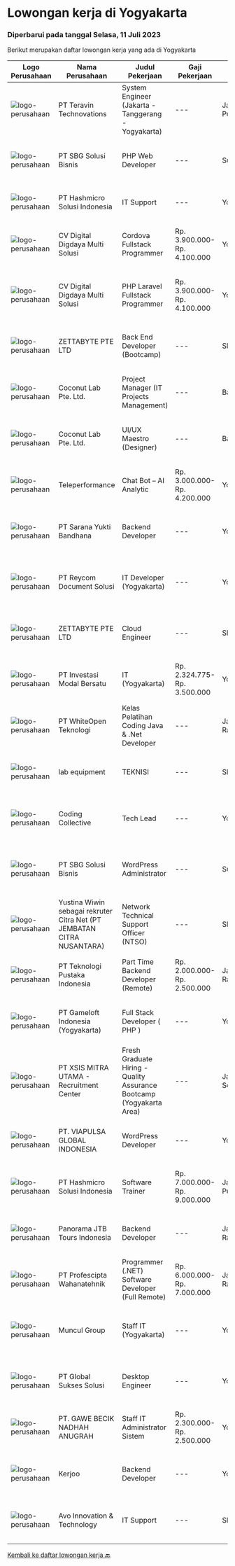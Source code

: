 
  # Lowongan kerja di Yogyakarta

  ### Diperbarui pada tanggal Selasa, 11 Juli 2023

  Berikut merupakan daftar lowongan kerja yang ada di Yogyakarta

  |Logo Perusahaan | Nama Perusahaan | Judul Pekerjaan | Gaji Pekerjaan | Lokasi | Deskripsi | Tanggal diunggah | Pranala |
  | -------------- | --------------- | --------------- | --------- | --------- | -------------- | ------- | ----------- |
  |![logo-perusahaan](https://image-service-cdn.seek.com.au/7f5c1a5170737cbfb72ba21f6ae2e7b8eb200d86/ee4dce1061f3f616224767ad58cb2fc751b8d2dc)|PT Teravin Technovations|System Engineer (Jakarta - Tanggerang - Yogyakarta)|---|Jakarta Pusat|We are looking for a System Engineer for working closely with internal team to deploy IT projects and working side by side with technical leads to...|Selasa, 11 Juli 2023|https://www.jobstreet.co.id/id/job/system-engineer-jakarta-tanggerang-yogyakarta-4399796?token=0~9282a5c0-3bc7-4c22-8f36-0a614664d829&sectionRank=1&jobId=jobstreet-id-job-4399796|
|![logo-perusahaan](https://image-service-cdn.seek.com.au/18831b11280873f99b46a30b3c5f76b87c1feed3/ee4dce1061f3f616224767ad58cb2fc751b8d2dc)|PT SBG Solusi Bisnis|PHP Web Developer|---|Surabaya|Responsibilities: Work in English speaking environment Produce fully functional mobile applications and writing clean code. Write unit and UI tests to...|Kamis, 06 Juli 2023|https://www.jobstreet.co.id/id/job/php-web-developer-4396001?token=0~9282a5c0-3bc7-4c22-8f36-0a614664d829&sectionRank=2&jobId=jobstreet-id-job-4396001|
|![logo-perusahaan](https://image-service-cdn.seek.com.au/f6d60ad46f70dbd67cd5ea70ad66341689963cbd/ee4dce1061f3f616224767ad58cb2fc751b8d2dc)|PT Hashmicro Solusi Indonesia|IT Support|---|Yogyakarta|Responsibilities: Assist customers in troubleshooting problems, diagnose issues with software installation and application, identify sources of the...|Jumat, 07 Juli 2023|https://www.jobstreet.co.id/id/job/it-support-4397105?token=0~9282a5c0-3bc7-4c22-8f36-0a614664d829&sectionRank=3&jobId=jobstreet-id-job-4397105|
|![logo-perusahaan](https://image-service-cdn.seek.com.au/753468adf13b25f9fe1b3b78cbbce2ee6cee7806/ee4dce1061f3f616224767ad58cb2fc751b8d2dc)|CV Digital Digdaya Multi Solusi|Cordova Fullstack Programmer|Rp. 3.900.000-Rp. 4.100.000|Yogyakarta|Kami di Yogyakarta sedang membutuhkan fulltimer full-stack programmer Cordova untuk dikontrak selama pelaksanaan suatu project.Pekerjaan bersifat work...|Senin, 10 Juli 2023|https://www.jobstreet.co.id/id/job/cordova-fullstack-programmer-4399606?token=0~9282a5c0-3bc7-4c22-8f36-0a614664d829&sectionRank=4&jobId=jobstreet-id-job-4399606|
|![logo-perusahaan](https://image-service-cdn.seek.com.au/d414b127491f25f04c17e91e9657cb0bfda6d934/ee4dce1061f3f616224767ad58cb2fc751b8d2dc)|CV Digital Digdaya Multi Solusi|PHP Laravel Fullstack Programmer|Rp. 3.900.000-Rp. 4.100.000|Yogyakarta|Kami di Yogyakarta sedang membutuhkan fulltimer full-stack programmer PHP Laravel untuk dikontrak selama pelaksanaan suatu project.Pekerjaan bersifat...|Minggu, 09 Juli 2023|https://www.jobstreet.co.id/id/job/php-laravel-fullstack-programmer-4397887?token=0~9282a5c0-3bc7-4c22-8f36-0a614664d829&sectionRank=5&jobId=jobstreet-id-job-4397887|
|![logo-perusahaan](https://image-service-cdn.seek.com.au/d6f07ae1ef1c30933944876d0a20460f9f186c19/ee4dce1061f3f616224767ad58cb2fc751b8d2dc)|ZETTABYTE PTE LTD|Back End Developer (Bootcamp)|---|Sleman|Qualifications: Domicile in Yogyakarta or Bali Open for fresh graduate/final year students Love logic in general Willing to learn and can work with a...|Sabtu, 08 Juli 2023|https://www.jobstreet.co.id/id/job/back-end-developer-bootcamp-4397848?token=0~9282a5c0-3bc7-4c22-8f36-0a614664d829&sectionRank=6&jobId=jobstreet-id-job-4397848|
|![logo-perusahaan](https://i.ibb.co/sqvTCh9/112815900-stock-vector-no-image-available-icon-flat-vector.webp)|Coconut Lab Pte. Ltd.|Project Manager (IT Projects Management)|---|Bali|Calling all champions of innovation and masterful organizers! Are you ready to embark on an exhilarating journey with Coconut Lab's dynamic and...|Kamis, 06 Juli 2023|https://www.jobstreet.co.id/id/job/project-manager-it-projects-management-10922295/origin/sg?token=0~9282a5c0-3bc7-4c22-8f36-0a614664d829&sectionRank=7&jobId=jobstreet-sg-job-10922295|
|![logo-perusahaan](https://i.ibb.co/sqvTCh9/112815900-stock-vector-no-image-available-icon-flat-vector.webp)|Coconut Lab Pte. Ltd.|UI/UX Maestro (Designer)|---|Bali|Are you a seasoned design maestro with a passion for leading and inspiring creative teams? Look no further! Coconut Lab, a dynamic and innovative...|Kamis, 06 Juli 2023|https://www.jobstreet.co.id/id/job/ui-ux-maestro-designer-10923068/origin/sg?token=0~9282a5c0-3bc7-4c22-8f36-0a614664d829&sectionRank=8&jobId=jobstreet-sg-job-10923068|
|![logo-perusahaan](https://image-service-cdn.seek.com.au/d99766a649e00531b08c4eb8bc4dc379f3e74942/ee4dce1061f3f616224767ad58cb2fc751b8d2dc)|Teleperformance|Chat Bot – AI Analytic|Rp. 3.000.000-Rp. 4.200.000|Yogyakarta|Description: Applying data analysis techniques to analyze logs and user feedback to improve the coverage, resolution rate and customer satisfaction of...|Jumat, 07 Juli 2023|https://www.jobstreet.co.id/id/job/chat-bot-ai-analytic-4397492?token=0~9282a5c0-3bc7-4c22-8f36-0a614664d829&sectionRank=9&jobId=jobstreet-id-job-4397492|
|![logo-perusahaan](https://image-service-cdn.seek.com.au/d532815e7d216534ef42926c57edf5adad2c549a/ee4dce1061f3f616224767ad58cb2fc751b8d2dc)|PT Sarana Yukti Bandhana|Backend Developer|---|Yogyakarta|Job Description : Participate in the entire application life cycle, focusing on coding Write clean and maintainable code based on given requirement...|Kamis, 06 Juli 2023|https://www.jobstreet.co.id/id/job/backend-developer-4395226?token=0~9282a5c0-3bc7-4c22-8f36-0a614664d829&sectionRank=10&jobId=jobstreet-id-job-4395226|
|![logo-perusahaan](https://image-service-cdn.seek.com.au/02dae94f6eb782fa938bf642ce7d40db12319b7c/ee4dce1061f3f616224767ad58cb2fc751b8d2dc)|PT Reycom Document Solusi|IT Developer (Yogyakarta)|---|Yogyakarta|Qualfication Candidate must possess at least Bachelor's Degree in Engineering (Computer/Telecommunication), Computer Science/Information Technology or...|Kamis, 06 Juli 2023|https://www.jobstreet.co.id/id/job/it-developer-yogyakarta-4395588?token=0~9282a5c0-3bc7-4c22-8f36-0a614664d829&sectionRank=11&jobId=jobstreet-id-job-4395588|
|![logo-perusahaan](https://image-service-cdn.seek.com.au/a9ad8fdd00d66418bb5e9ec41ddbc2318ccec822/ee4dce1061f3f616224767ad58cb2fc751b8d2dc)|ZETTABYTE PTE LTD|Cloud Engineer|---|Sleman|Qualification: Living in Yogyakarta or willing to relocate to Yogyakarta Graduated from IT related field Minimum 2 years of experience in related...|Jumat, 07 Juli 2023|https://www.jobstreet.co.id/id/job/cloud-engineer-4396943?token=0~9282a5c0-3bc7-4c22-8f36-0a614664d829&sectionRank=12&jobId=jobstreet-id-job-4396943|
|![logo-perusahaan](https://image-service-cdn.seek.com.au/056c856bcfe6df39cbdcdfde80bbbf9b8050a11d/ee4dce1061f3f616224767ad58cb2fc751b8d2dc)|PT Investasi Modal Bersatu|IT (Yogyakarta)|Rp. 2.324.775-Rp. 3.500.000|Yogyakarta|KUALIFIKASI : Maksimal 35 Tahun Kandidat harus memiliki setidaknya Diploma, Gelar Sarjana di Ilmu Komputer/ teknologi Informasi atau setara Setidaknya...|Selasa, 04 Juli 2023|https://www.jobstreet.co.id/id/job/it-yogyakarta-4392841?token=0~9282a5c0-3bc7-4c22-8f36-0a614664d829&sectionRank=13&jobId=jobstreet-id-job-4392841|
|![logo-perusahaan](https://image-service-cdn.seek.com.au/fb70d9f4f9f8d4dac602011d0ac0c4abe616d241/ee4dce1061f3f616224767ad58cb2fc751b8d2dc)|PT WhiteOpen Teknologi|Kelas Pelatihan Coding Java & .Net Developer|---|Jakarta Raya|Kelas Pelatihan Coding java dan .net, Merupakan bentuk pelatihan kelas pemrograman JAVA dan .NET,Dimana PT Whiteopen Teknologi memberikan kesempatan...|Jumat, 07 Juli 2023|https://www.jobstreet.co.id/id/job/kelas-pelatihan-coding-java-.net-developer-4397100?token=0~9282a5c0-3bc7-4c22-8f36-0a614664d829&sectionRank=14&jobId=jobstreet-id-job-4397100|
|![logo-perusahaan](https://image-service-cdn.seek.com.au/b3ab8c92aab802cfb3788757c875d51cacceff96/ee4dce1061f3f616224767ad58cb2fc751b8d2dc)|lab equipment|TEKNISI|---|Sleman|Kualifikasi Usia maksimal 30 tahun Pendidikan D3/S1 Elektro Medis, Elektro, Mekatronika, Instrumentasi. Fresh graduated welcome Mau belajar dan...|Senin, 10 Juli 2023|https://www.jobstreet.co.id/id/job/teknisi-4398725?token=0~9282a5c0-3bc7-4c22-8f36-0a614664d829&sectionRank=15&jobId=jobstreet-id-job-4398725|
|![logo-perusahaan](https://image-service-cdn.seek.com.au/4fddfd60b14a8dda81ad69840105bea3030f5eb5/ee4dce1061f3f616224767ad58cb2fc751b8d2dc)|Coding Collective|Tech Lead|---|Yogyakarta|We are seeking a talented and experienced Tech Lead to join our team. The ideal candidate should have a minimum of 3 years of relevant experience in...|Kamis, 06 Juli 2023|https://www.jobstreet.co.id/id/job/tech-lead-4395012?token=0~9282a5c0-3bc7-4c22-8f36-0a614664d829&sectionRank=16&jobId=jobstreet-id-job-4395012|
|![logo-perusahaan](https://image-service-cdn.seek.com.au/f820d36a8e416d7a4c2783ec051002404d9ab8a9/ee4dce1061f3f616224767ad58cb2fc751b8d2dc)|PT SBG Solusi Bisnis|WordPress Administrator|---|Surabaya|Job Highlights:• Career growth and advancement• Positive working environment• Comprehensive employee benefits Responsibilities:• Perform installation,...|Rabu, 05 Juli 2023|https://www.jobstreet.co.id/id/job/wordpress-administrator-4394468?token=0~9282a5c0-3bc7-4c22-8f36-0a614664d829&sectionRank=17&jobId=jobstreet-id-job-4394468|
|![logo-perusahaan](https://i.ibb.co/sqvTCh9/112815900-stock-vector-no-image-available-icon-flat-vector.webp)|Yustina Wiwin sebagai rekruter Citra Net (PT JEMBATAN CITRA NUSANTARA)|Network Technical Support Officer (NTSO)|---|Sleman|CITRA NETPT JEMBATAN CITRA NUSANTARAMembutuhkan posisiNetwork Technical Support Officer NTSO• Usia maks 28 tahun• Pendidikan min SMK/D3/S1 (lebih...|Minggu, 09 Juli 2023|https://www.jobstreet.co.id/id/job/network-technical-support-officer-ntso-1036368023?token=0~9282a5c0-3bc7-4c22-8f36-0a614664d829&sectionRank=18&jobId=jobstreet-id-job-1036368023|
|![logo-perusahaan](https://image-service-cdn.seek.com.au/7c0ff779eec3199b72bdf9f36f204822a48330fe/ee4dce1061f3f616224767ad58cb2fc751b8d2dc)|PT Teknologi Pustaka Indonesia|Part Time Backend Developer (Remote)|Rp. 2.000.000-Rp. 2.500.000|Jakarta Raya|Deskripsi Pekerjaan : Membuat fungsi API Membuat Test case dan Unit Test Membuat dan mendesain Skema Database dan ERD jika diperlukan Mengupdate...|Kamis, 06 Juli 2023|https://www.jobstreet.co.id/id/job/part-time-backend-developer-remote-4395700?token=0~9282a5c0-3bc7-4c22-8f36-0a614664d829&sectionRank=19&jobId=jobstreet-id-job-4395700|
|![logo-perusahaan](https://image-service-cdn.seek.com.au/e71d517696b76186b066fae7807098ca294c66fd/ee4dce1061f3f616224767ad58cb2fc751b8d2dc)|PT Gameloft Indonesia (Yogyakarta)|Full Stack Developer ( PHP )|---|Yogyakarta|We are looking for a skilled Full Stack Developer to join our Data team. As part of our team, you will build web-based applications for reporting...|Selasa, 04 Juli 2023|https://www.jobstreet.co.id/id/job/full-stack-developer-php-4392509?token=0~9282a5c0-3bc7-4c22-8f36-0a614664d829&sectionRank=20&jobId=jobstreet-id-job-4392509|
|![logo-perusahaan](https://image-service-cdn.seek.com.au/fa12dd378bd230f83b9ccd636b4121ebbb347455/ee4dce1061f3f616224767ad58cb2fc751b8d2dc)|PT XSIS MITRA UTAMA - Recruitment Center|Fresh Graduate Hiring - Quality Assurance Bootcamp (Yogyakarta Area)|---|Jakarta Selatan|What we offer you: Integrated Training Full Stack specialist in Quality Assurance Soft Skills Training. Real &amp; varied experiences (IT Project...|Senin, 03 Juli 2023|https://www.jobstreet.co.id/id/job/fresh-graduate-hiring-quality-assurance-bootcamp-yogyakarta-area-4390984?token=0~9282a5c0-3bc7-4c22-8f36-0a614664d829&sectionRank=21&jobId=jobstreet-id-job-4390984|
|![logo-perusahaan](https://image-service-cdn.seek.com.au/145797e7ca3c4cfd8e03031932425f9ada877698/ee4dce1061f3f616224767ad58cb2fc751b8d2dc)|PT. VIAPULSA GLOBAL INDONESIA|WordPress Developer|---|Yogyakarta|WordPress Developer Requirements: Proven work experience as a WordPress developer. Knowledge of front-end technologies including CSS3, JavaScript,...|Selasa, 04 Juli 2023|https://www.jobstreet.co.id/id/job/wordpress-developer-4392674?token=0~9282a5c0-3bc7-4c22-8f36-0a614664d829&sectionRank=22&jobId=jobstreet-id-job-4392674|
|![logo-perusahaan](https://image-service-cdn.seek.com.au/f6d60ad46f70dbd67cd5ea70ad66341689963cbd/ee4dce1061f3f616224767ad58cb2fc751b8d2dc)|PT Hashmicro Solusi Indonesia|Software Trainer|Rp. 7.000.000-Rp. 9.000.000|Jakarta Pusat|Requirements: Have minimum. 2 years of experiences in Corporate Training &amp; Development Have good time management skills. Able to adapt and learn...|Selasa, 04 Juli 2023|https://www.jobstreet.co.id/id/job/software-trainer-4392599?token=0~9282a5c0-3bc7-4c22-8f36-0a614664d829&sectionRank=23&jobId=jobstreet-id-job-4392599|
|![logo-perusahaan](https://image-service-cdn.seek.com.au/445a701adbdd3c7ec27577c63336308cc18fc485/ee4dce1061f3f616224767ad58cb2fc751b8d2dc)|Panorama JTB Tours Indonesia|Backend Developer|---|Jakarta Raya|Requirements: Good understanding in creating/running SQL Query Familiar with REST API Strong knowledge in OOP (Object-oriented Programming) Good...|Selasa, 04 Juli 2023|https://www.jobstreet.co.id/id/job/backend-developer-4392502?token=0~9282a5c0-3bc7-4c22-8f36-0a614664d829&sectionRank=24&jobId=jobstreet-id-job-4392502|
|![logo-perusahaan](https://image-service-cdn.seek.com.au/4663f64cab4371d33d6297cc71eeb065c9b02be8/ee4dce1061f3f616224767ad58cb2fc751b8d2dc)|PT Profescipta Wahanatehnik|Programmer (.NET)  Software Developer (Full Remote)|Rp. 6.000.000-Rp. 7.000.000|Jakarta Raya|Responsibilities : Full Remote. Any candidates across Indonesia are welcome, Develop efficient code based on Functional requirements from business...|Senin, 03 Juli 2023|https://www.jobstreet.co.id/id/job/programmer-.net-software-developer-full-remote-4391295?token=0~9282a5c0-3bc7-4c22-8f36-0a614664d829&sectionRank=25&jobId=jobstreet-id-job-4391295|
|![logo-perusahaan](https://image-service-cdn.seek.com.au/69fde52f2034077fc0aa6e4838ef59b60c6d2d28/ee4dce1061f3f616224767ad58cb2fc751b8d2dc)|Muncul Group|Staff IT (Yogyakarta)|---|Yogyakarta|Deskripsi Pekerjaan : Mahir menggunakan bahasa pemrograman VB NET Desktop maupun Web (ASP.NET) Mahir menggunakan bahasa pemrograman SQL khususnya...|Jumat, 30 Juni 2023|https://www.jobstreet.co.id/id/job/staff-it-yogyakarta-4389106?token=0~9282a5c0-3bc7-4c22-8f36-0a614664d829&sectionRank=26&jobId=jobstreet-id-job-4389106|
|![logo-perusahaan](https://image-service-cdn.seek.com.au/186a9ca97c9050b5f74b9d52c29d1295c842cef8/ee4dce1061f3f616224767ad58cb2fc751b8d2dc)|PT Global Sukses Solusi|Desktop Engineer|---|Yogyakarta|Job SummaryOur backend programmer will develop and maintain custom modifications to ERP's core system. Develop and maintain data integration and...|Senin, 03 Juli 2023|https://www.jobstreet.co.id/id/job/desktop-engineer-4391232?token=0~9282a5c0-3bc7-4c22-8f36-0a614664d829&sectionRank=27&jobId=jobstreet-id-job-4391232|
|![logo-perusahaan](https://image-service-cdn.seek.com.au/7eaf3baa3c34c90b3ba32ae89ab207998d9e185d/ee4dce1061f3f616224767ad58cb2fc751b8d2dc)|PT. GAWE BECIK NADHAH ANUGRAH|Staff IT Administrator Sistem|Rp. 2.300.000-Rp. 2.500.000|Yogyakarta|Deskripsi Pekerjaan Melakukan proses SetUp &amp; Maintenance Server Database Backup Domain &amp; Server Monitoring Mengecek kesahatan server Mengecek...|Kamis, 29 Juni 2023|https://www.jobstreet.co.id/id/job/staff-it-administrator-sistem-4378320?token=0~9282a5c0-3bc7-4c22-8f36-0a614664d829&sectionRank=28&jobId=jobstreet-id-job-4378320|
|![logo-perusahaan](https://image-service-cdn.seek.com.au/7f212a3c28eca68373e4176494a1536478826519/ee4dce1061f3f616224767ad58cb2fc751b8d2dc)|Kerjoo|Backend Developer|---|Yogyakarta|Kerjoo merupakan penyedia layanan Aplikasi Absensi Online saat ini sedang membutuhkan Backend Developer Staff Khusus Penempatan Palangkaraya - Remote....|Selasa, 04 Juli 2023|https://www.jobstreet.co.id/id/job/backend-developer-1036331832?token=0~9282a5c0-3bc7-4c22-8f36-0a614664d829&sectionRank=29&jobId=jobstreet-id-job-1036331832|
|![logo-perusahaan](https://image-service-cdn.seek.com.au/3ab79f268b90c3a1fdb156c77a69925013f951b4/ee4dce1061f3f616224767ad58cb2fc751b8d2dc)|Avo Innovation & Technology|IT Support|---|Sleman|Job Requirements : A bachelor's degree in computer science, information technology 1-2 years of experience as an IT Support or in similar role...|Selasa, 27 Juni 2023|https://www.jobstreet.co.id/id/job/it-support-4387193?token=0~9282a5c0-3bc7-4c22-8f36-0a614664d829&sectionRank=30&jobId=jobstreet-id-job-4387193|


  [Kembali ke daftar lowongan kerja 🔙](../README.md#daftar-lowongan-kerja)
  